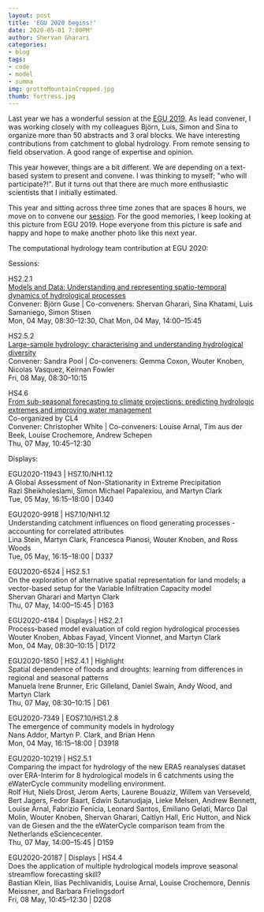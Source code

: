 ```yaml
---
layout: post
title: 'EGU 2020 begins!'
date: 2020-05-01 7:00PM"
author: Shervan Gharari
categories:
- blog
tags:
- code
- model
- summa
img: grottoMountainCropped.jpg
thumb: fortress.jpg
---
```


Last year we has a wonderful session at the [EGU 2019](https://meetingorganizer.copernicus.org/EGU2019/session/30338). As lead convener, I was working closely with my colleagues Björn, Luis, Simon and Sina to organize more than 50 abstracts and 3 oral blocks. We have interesting contributions from catchment to global hydrology. From remote sensing to field observation. A good range of expertise and opinion.

This year however, things are a bit different. We are depending on a text-based system to present and convene. I was thinking to myself; "who will participate?!". But it turns out that there are much more enthusiastic scientists that I initially estimated.

This year and sitting across three time zones that are spaces 8 hours, we move on to convene our [session](https://meetingorganizer.copernicus.org/EGU2020/session/35498). For the good memories, I keep looking at this picture from EGU 2019. Hope everyone from this picture is safe and happy and hope to make another photo like this next year.

The computational hydrology team contribution at EGU 2020:

Sessions:
 
HS2.2.1\
[Models and Data: Understanding and representing spatio-temporal dynamics of hydrological processes](https://meetingorganizer.copernicus.org/EGU2020/session/35498)\
Convener: Björn Guse | Co-conveners: Shervan Gharari, Sina Khatami, Luis Samaniego, Simon Stisen\
Mon, 04 May, 08:30–12:30, Chat Mon, 04 May, 14:00–15:45


HS2.5.2\
[Large-sample hydrology: characterising and understanding hydrological diversity](https://meetingorganizer.copernicus.org/EGU2020/session/35535)\
Convener: Sandra Pool |  Co-conveners: Gemma Coxon, Wouter Knoben, Nicolas Vasquez, Keirnan Fowler\
Fri, 08 May, 08:30–10:15


HS4.6\
[From sub-seasonal forecasting to climate projections: predicting hydrologic extremes and improving water management](https://meetingorganizer.copernicus.org/EGU2020/session/35479)\
Co-organized by CL4\
Convener: Christopher White | Co-conveners: Louise Arnal, Tim aus der Beek, Louise Crochemore, Andrew Schepen\
Thu, 07 May, 10:45–12:30

Displays:

EGU2020-11943 | HS7.10/NH1.12\
A Global Assessment of Non-Stationarity in Extreme Precipitation\
Razi Sheikholeslami, Simon Michael Papalexiou, and Martyn Clark\
Tue, 05 May, 16:15–18:00 | D340

EGU2020-9918 | HS7.10/NH1.12\
Understanding catchment influences on flood generating processes - accounting for correlated attributes\
Lina Stein, Martyn Clark, Francesca Pianosi, Wouter Knoben, and Ross Woods\
Tue, 05 May, 16:15–18:00 | D337

EGU2020-6524 | HS2.5.1\
On the exploration of alternative spatial representation for land models; a vector-based setup for the Variable Infiltration Capacity model\
Shervan Gharari and Martyn Clark\
Thu, 07 May, 14:00–15:45 | D163

EGU2020-4184 | Displays | HS2.2.1\
Process-based model evaluation of cold region hydrological processes\
Wouter Knoben, Abbas Fayad, Vincent Vionnet, and Martyn Clark\
Mon, 04 May, 08:30–10:15 | D172

EGU2020-1850 | HS2.4.1 | Highlight\
Spatial dependence of floods and droughts: learning from differences in regional and seasonal patterns\
Manuela Irene Brunner, Eric Gilleland, Daniel Swain, Andy Wood, and Martyn Clark\
Thu, 07 May, 08:30–10:15 | D61

EGU2020-7349 | EOS7.10/HS1.2.8\
The emergence of community models in hydrology\
Nans Addor, Martyn P. Clark, and Brian Henn\
Mon, 04 May, 16:15–18:00 | D3918

EGU2020-10219 | HS2.5.1\
Comparing the impact for hydrology of the new ERA5 reanalyses dataset over ERA-Interim for 8 hydrological models in 6 catchments using the eWaterCycle community modelling environment.\
 Rolf Hut, Niels Drost, Jerom Aerts, Laurene Bouaziz, Willem van Verseveld, Bert Jagers, Fedor Baart, Edwin Sutanudjaja, Lieke Melsen, Andrew Bennett, Louise Arnal, Fabrizio Fenicia, Leonard Santos, Emiliano Gelati, Marco Dal Molin, Wouter Knoben, Shervan Gharari, Caitlyn Hall, Eric Hutton, and Nick van de Giesen and the the eWaterCycle comparison team from the Netherlands eSciencecenter.\
 Thu, 07 May, 14:00–15:45 | D159

EGU2020-20187 | Displays | HS4.4\
Does the application of multiple hydrological models improve seasonal streamflow forecasting skill?\
Bastian Klein, Ilias Pechlivanidis, Louise Arnal, Louise Crochemore, Dennis Meissner, and Barbara Frielingsdorf\
Fri, 08 May, 10:45–12:30 | D208
